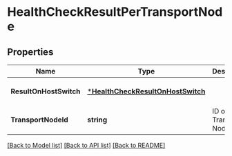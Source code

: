 # HealthCheckResultPerTransportNode

## Properties
Name | Type | Description | Notes
------------ | ------------- | ------------- | -------------
**ResultOnHostSwitch** | [***HealthCheckResultOnHostSwitch**](HealthCheckResultOnHostSwitch.md) |  | [optional] [default to null]
**TransportNodeId** | **string** | ID of the Transport Node. | [optional] [default to null]

[[Back to Model list]](../README.md#documentation-for-models) [[Back to API list]](../README.md#documentation-for-api-endpoints) [[Back to README]](../README.md)

